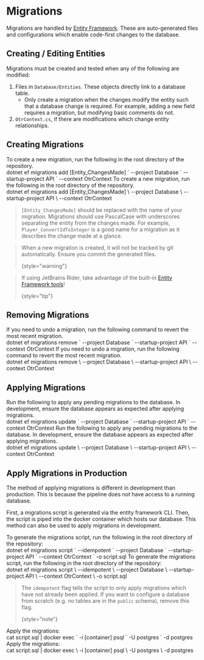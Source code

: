# Migrations

Migrations are handled by [Entity Framework](https://learn.microsoft.com/en-us/aspnet/entity-framework). These are auto-generated files and configurations which enable code-first changes to the database.

## Creating / Editing Entities

Migrations must be created and tested when any of the following are modified:

1. Files in `Database/Entities`. These objects directly link to a database table.
    - Only create a migration when the changes modify the entity such that a database change is required. For example, adding a new field requires a migration, but modifying basic comments do not.
2. `OtrContext.cs`, if there are modifications which change entity relationships.

## Creating Migrations

<tabs group="os">
   <tab id="Windows-create" title="Windows" group-key="Windows">
      To create a new migration, run the following in the root directory of the repository.<br/>
      <code-block>
      dotnet ef migrations add [Entity_ChangesMade] `
      --project Database `
      --startup-project API `
      --context OtrContext
      </code-block>
   </tab>
   <tab id="Else-create" title="Linux &amp; macOS" group-key="Else">
      To create a new migration, run the following in the root directory of the repository.<br/>
      <code-block>
      dotnet ef migrations add [Entity_ChangesMade] \
      --project Database \
      --startup-project API \
      --context OtrContext
      </code-block>
   </tab>
</tabs>

> `[Entity_ChangesMade]` should be replaced with the name of your migration. Migrations should use PascalCase with underscores separating the entity from the changes made. For example, `Player_ConvertIdToInteger` is a good name for a migration as it describes the change made at a glance.
> 

> When a new migration is created, it will not be tracked by git automatically. Ensure you commit the generated files.
> 
> {style="warning"}

> If using JetBrains Rider, take advantage of the built-in [Entity Framework tools](https://www.jetbrains.com/help/rider/Visual_interface_for_EF_Core_commands.html)!
>
> {style="tip"}
## Removing Migrations

<tabs group="os">
   <tab id="Windows-remove" title="Windows" group-key="Windows">
      If you need to undo a migration, run the following command to revert the most recent migration.<br/>
      <code-block>
      dotnet ef migrations remove `
      --project Database `
      --startup-project API `
      --context OtrContext
      </code-block>
   </tab>
   <tab id="Else-remove" title="Linux &amp; macOS" group-key="Else">
      If you need to undo a migration, run the following command to revert the most recent migration.<br/>
      <code-block>
      dotnet ef migrations remove \
      --project Database \
      --startup-project API \
      --context OtrContext
      </code-block>
   </tab>
</tabs>

## Applying Migrations

<tabs group="os">
   <tab id="Windows-apply" title="Windows" group-key="Windows">
      Run the following to apply any pending migrations to the database. In development, ensure the database appears as expected after applying migrations.<br/>
      <code-block>
      dotnet ef migrations update `
      --project Database `
      --startup-project API `
      --context OtrContext
      </code-block>
   </tab>
   <tab id="Else-apply" title="Linux &amp; macOS" group-key="Else">
      Run the following to apply any pending migrations to the database. In development, ensure the database appears as expected after applying migrations.<br/>
      <code-block>
      dotnet ef migrations update \
      --project Database \
      --startup-project API \
      --context OtrContext
      </code-block>
   </tab>
</tabs>

## Apply Migrations in Production

The method of applying migrations is different in development than production. This is because the pipeline does not have access to a running database.

First, a migrations script is generated via the entity framework CLI. Then, the script is piped into the docker container which hosts our database. This method can also be used to apply migrations in development.

<tabs group="os">
   <tab id="Windows-prod" title="Windows" group-key="Windows">
      To generate the migrations script, run the following in the root directory of the repository:<br/>
      <code-block>
      dotnet ef migrations script `
      --idempotent `
      --project Database `
      --startup-project API `
      --context OtrContext `
      -o script.sql
      </code-block>
   </tab>
   <tab id="Else-prod" title="Linux &amp; macOS" group-key="Else">
      To generate the migrations script, run the following in the root directory of the repository:<br/>
      <code-block>
      dotnet ef migrations script \
      --idempotent \
      --project Database \
      --startup-project API \
      --context OtrContext \
      -o script.sql
      </code-block>
   </tab>
</tabs>

> The `idempotent` flag tells the script to only apply migrations which have not already been applied.
> If you want to configure a database from scratch (e.g. no tables are in the `public` schema),
> remove this flag.
>
> {style="note"}

<tabs group="os">
   <tab id="Windows-prod-apply" title="Windows" group-key="Windows">
      Apply the migrations:<br/>
      <code-block>
      cat script.sql | docker exec `
      -i [container] psql `
      -U postgres `
      -d postgres
      </code-block>
   </tab>
   <tab id="Else-prod-apply" title="Linux &amp; macOS" group-key="Else">
      Apply the migrations:<br/>
      <code-block>
      cat script.sql | docker exec \
      -i [container] psql \
      -U postgres \
      -d postgres
      </code-block>
   </tab>
</tabs>